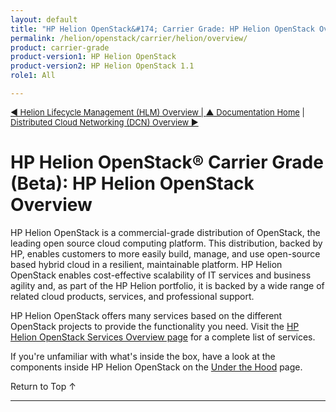 ```yaml
---
layout: default
title: "HP Helion OpenStack&#174; Carrier Grade: HP Helion OpenStack Overview"
permalink: /helion/openstack/carrier/helion/overview/
product: carrier-grade
product-version1: HP Helion OpenStack
product-version2: HP Helion OpenStack 1.1
role1: All

---
```

<!--UNDER REVISION-->


<script>

function PageRefresh {
onLoad="window.refresh"
}

PageRefresh();

</script>

<p style="font-size: small;"><a href="/helion/openstack/carrier/hlm/overview/"> &#9664; Helion Lifecycle Management (HLM) Overview | <a href="/helion/openstack/carrier/home/">&#9650; Documentation Home</a> | <a href="/helion/openstack/carrier/dcn/overview/"> Distributed Cloud Networking (DCN) Overview &#9654;</a></p>



# HP Helion OpenStack&#174; Carrier Grade (Beta): HP Helion OpenStack Overview

HP Helion OpenStack is a commercial-grade distribution of OpenStack, the leading open source cloud computing platform. This distribution, backed by HP, enables customers to more easily build, manage, and use open-source based hybrid cloud in a resilient, maintainable platform. HP Helion OpenStack enables cost-effective scalability of IT services and business agility and, as part of the HP Helion portfolio, it is backed by a wide range of related cloud products, services, and professional support.


HP Helion OpenStack offers many services based on the different OpenStack projects to provide the functionality you need. Visit the [HP Helion OpenStack Services Overview page](/helion/openstack/carrier/services/overview/) for a complete list of services. 

If you're unfamiliar with what's inside the box, have a look at the components inside HP Helion OpenStack on the [Under the Hood](http://docs.hpcloud.com/content/documentation/commercial/GA1/ServicesFlow/index.html) page.


<a href="#top" style="padding:14px 0px 14px 0px; text-decoration: none;"> Return to Top &#8593; </a>

----
